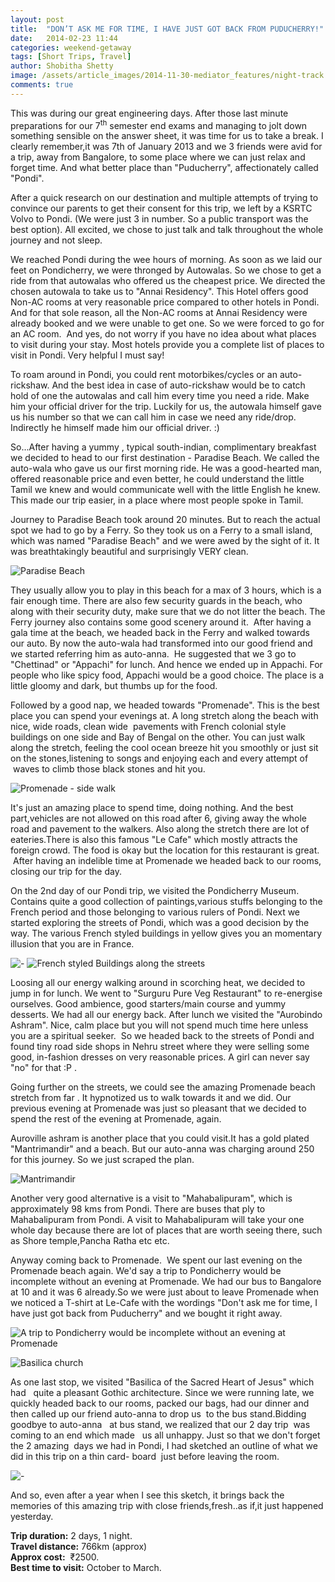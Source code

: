 ```yaml
---
layout: post
title:  "DON’T ASK ME FOR TIME, I HAVE JUST GOT BACK FROM PUDUCHERRY!"
date:   2014-02-23 11:44
categories: weekend-getaway
tags: [Short Trips, Travel]
author: Shobitha Shetty
image: /assets/article_images/2014-11-30-mediator_features/night-track.jpg
comments: true
---
```



This was during our great engineering days. After those last minute preparations for our 7<sup>th</sup> semester end exams and managing to jolt down something sensible on the answer sheet, it was time for us to take a break. I clearly remember,it was 7th of January 2013 and we 3 friends were avid for a trip, away from Bangalore, to some place where we can just relax and forget time. And what better place than "Puducherry", affectionately called "Pondi".

After a quick research on our destination and multiple attempts of trying to convince our parents to get their consent for this trip, we left by a KSRTC Volvo to Pondi. (We were just 3 in number. So a public transport was the best option). All excited, we chose to just talk and talk throughout the whole journey and not sleep.

We reached Pondi during the wee hours of morning. As soon as we laid our feet on Pondicherry, we were thronged by Autowalas. So we chose to get a ride from that autowalas who offered us the cheapest price. We directed the chosen autowala to take us to "Annai Residency". This Hotel offers good Non-AC rooms at very reasonable price compared to other hotels in Pondi. And for that sole reason, all the Non-AC rooms at Annai Residency were already booked and we were unable to get one. So we were forced to go for an AC room.  And yes, do not worry if you have no idea about what places to visit during your stay. Most hotels provide you a complete list of places to visit in Pondi. Very helpful I must say!

To roam around in Pondi, you could rent motorbikes/cycles or an auto-rickshaw. And the best idea in case of auto-rickshaw would be to catch hold of one the autowalas and call him every time you need a ride. Make him your official driver for the trip. Luckily for us, the autowala himself gave us his number so that we can call him in case we need any ride/drop. Indirectly he himself made him our official driver. :)

So...After having a yummy , typical south-indian, complimentary breakfast we decided to head to our first destination - Paradise Beach. We called the auto-wala who gave us our first morning ride. He was a good-hearted man, offered reasonable price and even better, he could understand the little Tamil we knew and would communicate well with the little English he knew. This made our trip easier, in a place where most people spoke in Tamil.

Journey to Paradise Beach took around 20 minutes. But to reach the actual spot we had to go by a Ferry. So they took us on a Ferry to a small island, which was named "Paradise Beach" and we were awed by the sight of it. It was breathtakingly beautiful and surprisingly VERY clean.

![Paradise Beach](http://sancharaa.files.wordpress.com/2014/02/dsc04829.jpg)

They usually allow you to play in this beach for a max of 3 hours, which is a fair enough time. There are also few security guards in the beach, who along with their security duty, make sure that we do not litter the beach. The Ferry journey also contains some good scenery around it.  After having a gala time at the beach, we headed back in the Ferry and walked towards our auto. By now the auto-wala had transformed into our good friend and we started referring him as auto-anna.  He suggested that we 3 go to "Chettinad" or "Appachi" for lunch. And hence we ended up in Appachi. For people who like spicy food, Appachi would be a good choice. The place is a little gloomy and dark, but thumbs up for the food.

Followed by a good nap, we headed towards "Promenade". This is the best place you can spend your evenings at. A long stretch along the beach with nice, wide roads, clean wide  pavements with French colonial style buildings on one side and Bay of Bengal on the other. You can just walk along the stretch, feeling the cool ocean breeze hit you smoothly or just sit on the stones,listening to songs and enjoying each and every attempt of  waves to climb those black stones and hit you.

![Promenade - side walk](http://sancharaa.files.wordpress.com/2014/02/dsc05396.jpg)

It's just an amazing place to spend time, doing nothing. And the best part,vehicles are not allowed on this road after 6, giving away the whole road and pavement to the walkers. Also along the stretch there are lot of eateries.There is also this famous "Le Cafe" which mostly attracts the foreign crowd. The food is okay but the location for this restaurant is great.  After having an indelible time at Promenade we headed back to our rooms, closing our trip for the day.

On the 2nd day of our Pondi trip, we visited the Pondicherry Museum. Contains quite a good collection of paintings,various stuffs belonging to the French period and those belonging to various rulers of Pondi. Next we started exploring the streets of Pondi, which was a good decision by the way. The various French styled buildings in yellow gives you an momentary illusion that you are in France.

![-](http://sancharaa.files.wordpress.com/2014/02/dsc05096.jpg)
![French styled Buildings along the streets](http://sancharaa.files.wordpress.com/2014/02/dsc04994.jpg)

Loosing all our energy walking around in scorching heat, we decided to jump in for lunch. We went to "Surguru Pure Veg Restaurant" to re-energise ourselves. Good ambience, good starters/main course and yummy desserts. We had all our energy back. After lunch we visited the "Aurobindo Ashram". Nice, calm place but you will not spend much time here unless you are a spiritual seeker.  So we headed back to the streets of Pondi and found tiny road side shops in Nehru street where they were selling some good, in-fashion dresses on very reasonable prices. A girl can never say "no" for that :P .

Going further on the streets, we could see the amazing Promenade beach stretch from far . It hypnotized us to walk towards it and we did. Our previous evening at Promenade was just so pleasant that we decided to spend the rest of the evening at Promenade, again.

Auroville ashram is another place that you could visit.It has a gold plated "Mantrimandir" and a beach. But our auto-anna was charging around 250 for this journey. So we just scraped the plan.

![Mantrimandir](http://sancharaa.files.wordpress.com/2014/02/dsc01517.jpg)

Another very good alternative is a visit to "Mahabalipuram", which is approximately 98 kms from Pondi. There are buses that ply to Mahabalipuram from Pondi. A visit to Mahabalipuram will take your one whole day because there are lot of places that are worth seeing there, such as Shore temple,Pancha Ratha etc etc.


Anyway coming back to Promenade.  We spent our last evening on the Promenade beach again. We'd say a trip to Pondicherry would be incomplete without an evening at Promenade. We had our bus to Bangalore at 10 and it was 6 already.So we were just about to leave Promenade when we noticed a T-shirt at Le-Cafe with the wordings "Don't ask me for time, I have just got back from Puducherry" and we bought it right away.

![A trip to Pondicherry would be incomplete without an evening at Promenade](http://sancharaa.files.wordpress.com/2014/02/dsc05415-2.jpg)

![Basilica church](http://sancharaa.files.wordpress.com/2014/02/dsc05172.jpg)

As one last stop, we visited "Basilica of the Sacred Heart of Jesus" which had   quite a pleasant Gothic architecture. Since we were running late, we quickly headed back to our rooms, packed our bags, had our dinner and then called up our friend auto-anna to drop us  to the bus stand.Bidding goodbye to auto-anna   at bus stand, we realized that our 2 day trip  was coming to an end which made   us all unhappy. Just so that we don't forget the 2 amazing  days we had in Pondi, I had sketched an outline of what we did in this trip on a thin card- board  just before leaving the room.

![-](http://sancharaa.files.wordpress.com/2014/02/dsc05238.jpg)

And so, even after a year when I see this sketch, it brings back the memories of this amazing trip with close friends,fresh..as if,it just happened yesterday.

**Trip duration:**  2 days, 1 night.  
**Travel distance:**   766km (approx)  
**Approx cost:**   ₹2500.  
**Best time to visit:**   October to March.  
